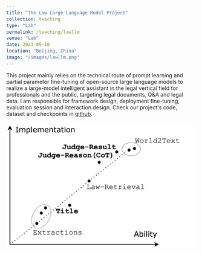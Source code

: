 ```yaml
---
title: "The Law Large Language Model Project"
collection: teaching
type: "Lab"
permalink: /teaching/lawllm
venue: "Lab"
date: 2023-05-10
location: "Beijing, China"
image: "/images/lawllm.png"
---
```


This project mainly relies on the technical route of prompt learning and partial parameter fine-tuning of open-source large language models to realize a large-model intelligent assistant in the legal vertical field for professionals and the public, targeting legal documents, Q&A and legal data. I am responsible for framework design, deployment fine-tuning, evaluation session and interaction design. Check our project's code, dataset and checkpoints in [github](https://github.com/BUPT-LawLLM/LawLLM).

<img src="/images/lawllm.png" style="border-radius: 10px; width: 600px;">